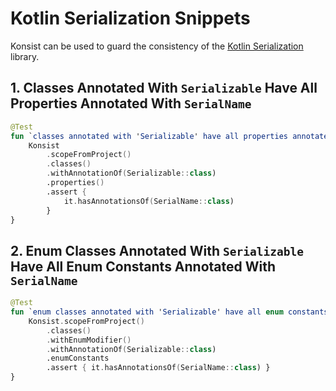 # Kotlin Serialization Snippets

Konsist can be used to guard the consistency of the [Kotlin Serialization](https://kotlinlang.org/docs/serialization.html) 
library.

## 1. Classes Annotated With `Serializable` Have All Properties Annotated With `SerialName`

```kotlin
@Test
fun `classes annotated with 'Serializable' have all properties annotated with 'SerialName'`() {
    Konsist
        .scopeFromProject()
        .classes()
        .withAnnotationOf(Serializable::class)
        .properties()
        .assert {
            it.hasAnnotationsOf(SerialName::class)
        }
}
```

## 2. Enum Classes Annotated With `Serializable` Have All Enum Constants Annotated With `SerialName`

```kotlin
@Test
fun `enum classes annotated with 'Serializable' have all enum constants annotated with 'SerialName'`() {
    Konsist.scopeFromProject()
        .classes()
        .withEnumModifier()
        .withAnnotationOf(Serializable::class)
        .enumConstants
        .assert { it.hasAnnotationsOf(SerialName::class) }
}
```

